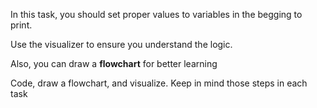 In this task, you should set proper values to variables in the begging to print.

Use the visualizer to ensure you understand the logic.

Also, you can draw a **flowchart** for better learning

Code, draw a flowchart, and visualize. Keep in mind those steps in each task
